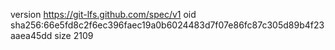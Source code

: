 version https://git-lfs.github.com/spec/v1
oid sha256:66e5fd8c2f6ec396faec19a0b6024483d7f07e86fc87c305d89b4f23aaea45dd
size 2109
